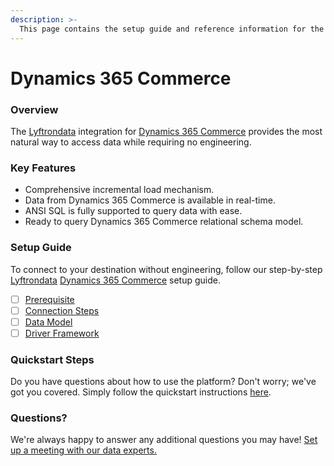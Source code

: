 ```yaml
---
description: >-
  This page contains the setup guide and reference information for the Dynamics 365 Commerce source connector.
---
```


# Dynamics 365 Commerce

### Overview

The [Lyftrondata](https://www.lyftrondata.com/) integration for [Dynamics 365 Commerce](None) provides the most natural way to access data while requiring no engineering.

### Key Features

* Comprehensive incremental load mechanism.
* Data from Dynamics 365 Commerce is available in real-time.&#x20;
* ANSI SQL is fully supported to query data with ease.
* Ready to query Dynamics 365 Commerce relational schema model.

### Setup Guide

To connect to your destination without engineering, follow our step-by-step [Lyftrondata](https://www.lyftrondata.com/)  [Dynamics 365 Commerce](None) setup guide.

* [ ] [Prerequisite](prerequisite.md)
* [ ] [Connection Steps](connection-steps.md)
* [ ] [Data Model](data-model/erd.md)
* [ ] [Driver Framework](driver-framework/)

### Quickstart Steps

Do you have questions about how to use the platform? Don't worry; we've got you covered. Simply follow the quickstart instructions [here](../README.md).

### Questions? <a href="#questions" id="questions"></a>

We're always happy to answer any additional questions you may have! [Set up a meeting with our data experts.](https://www.lyftrondata.com/book-a-meeting/)

